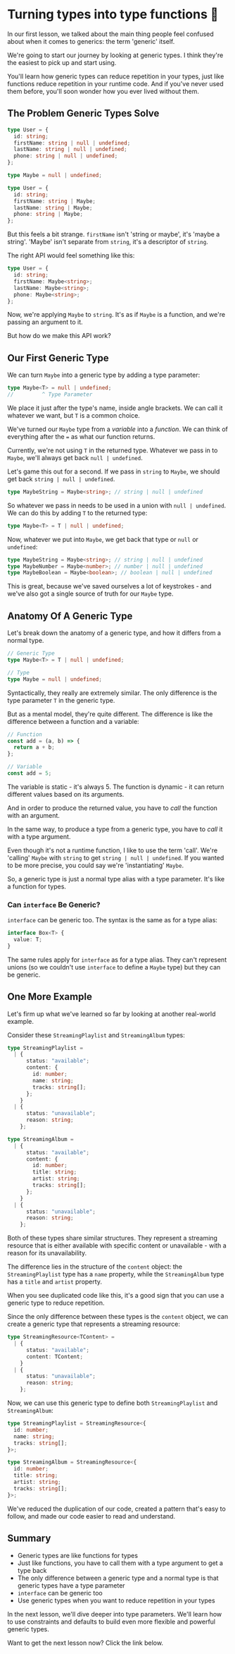 # Turning types into type functions 🤯

In our first lesson, we talked about the main thing people feel confused about when it comes to generics: the term 'generic' itself.

We're going to start our journey by looking at generic types. I think they're the easiest to pick up and start using.

You'll learn how generic types can reduce repetition in your types, just like functions reduce repetition in your runtime code. And if you've never used them before, you'll soon wonder how you ever lived without them.

## The Problem Generic Types Solve

```ts twoslash
type User = {
  id: string;
  firstName: string | null | undefined;
  lastName: string | null | undefined;
  phone: string | null | undefined;
};
```

```ts twoslash
type Maybe = null | undefined;

type User = {
  id: string;
  firstName: string | Maybe;
  lastName: string | Maybe;
  phone: string | Maybe;
};
```

But this feels a bit strange. `firstName` isn't 'string or maybe', it's 'maybe a string'. 'Maybe' isn't separate from `string`, it's a descriptor of `string`.

The right API would feel something like this:

```ts twoslash
type User = {
  id: string;
  firstName: Maybe<string>;
  lastName: Maybe<string>;
  phone: Maybe<string>;
};
```

Now, we're applying `Maybe` to `string`. It's as if `Maybe` is a function, and we're passing an argument to it.

But how do we make this API work?

## Our First Generic Type

We can turn `Maybe` into a generic type by adding a type parameter:

```ts twoslash
type Maybe<T> = null | undefined;
//         ^ Type Parameter
```

We place it just after the type's name, inside angle brackets. We can call it whatever we want, but `T` is a common choice.

We've turned our `Maybe` type from a _variable_ into a _function_. We can think of everything after the `=` as what our function returns.

Currently, we're not using `T` in the returned type. Whatever we pass in to `Maybe`, we'll always get back `null | undefined`.

Let's game this out for a second. If we pass in `string` to `Maybe`, we should get back `string | null | undefined`.

```ts twoslash
type MaybeString = Maybe<string>; // string | null | undefined
```

So whatever we pass in needs to be used in a union with `null | undefined`. We can do this by adding `T` to the returned type:

```ts twoslash
type Maybe<T> = T | null | undefined;
```

Now, whatever we put into `Maybe`, we get back that type or `null` or `undefined`:

```ts twoslash
type MaybeString = Maybe<string>; // string | null | undefined
type MaybeNumber = Maybe<number>; // number | null | undefined
type MaybeBoolean = Maybe<boolean>; // boolean | null | undefined
```

This is great, because we've saved ourselves a lot of keystrokes - and we've also got a single source of truth for our `Maybe` type.

## Anatomy Of A Generic Type

Let's break down the anatomy of a generic type, and how it differs from a normal type.

```ts twoslash
// Generic Type
type Maybe<T> = T | null | undefined;

// Type
type Maybe = null | undefined;
```

Syntactically, they really are extremely similar. The only difference is the type parameter `T` in the generic type.

But as a mental model, they're quite different. The difference is like the difference between a function and a variable:

```ts twoslash
// Function
const add = (a, b) => {
  return a + b;
};

// Variable
const add = 5;
```

The variable is static - it's always 5. The function is dynamic - it can return different values based on its arguments.

And in order to produce the returned value, you have to _call_ the function with an argument.

In the same way, to produce a type from a generic type, you have to _call_ it with a type argument.

Even though it's not a runtime function, I like to use the term 'call'. We're 'calling' `Maybe` with `string` to get `string | null | undefined`. If you wanted to be more precise, you could say we're 'instantiating' `Maybe`.

So, a generic type is just a normal type alias with a type parameter. It's like a function for types.

### Can `interface` Be Generic?

`interface` can be generic too. The syntax is the same as for a type alias:

```ts twoslash
interface Box<T> {
  value: T;
}
```

The same rules apply for `interface` as for a type alias. They can't represent unions (so we couldn't use `interface` to define a `Maybe` type) but they can be generic.

## One More Example

Let's firm up what we've learned so far by looking at another real-world example.

Consider these `StreamingPlaylist` and `StreamingAlbum` types:

```ts twoslash
type StreamingPlaylist =
  | {
      status: "available";
      content: {
        id: number;
        name: string;
        tracks: string[];
      };
    }
  | {
      status: "unavailable";
      reason: string;
    };

type StreamingAlbum =
  | {
      status: "available";
      content: {
        id: number;
        title: string;
        artist: string;
        tracks: string[];
      };
    }
  | {
      status: "unavailable";
      reason: string;
    };
```

Both of these types share similar structures. They represent a streaming resource that is either available with specific content or unavailable - with a reason for its unavailability.

The difference lies in the structure of the `content` object: the `StreamingPlaylist` type has a `name` property, while the `StreamingAlbum` type has a `title` and `artist` property.

When you see duplicated code like this, it's a good sign that you can use a generic type to reduce repetition.

Since the only difference between these types is the `content` object, we can create a generic type that represents a streaming resource:

```ts twoslash
type StreamingResource<TContent> =
  | {
      status: "available";
      content: TContent;
    }
  | {
      status: "unavailable";
      reason: string;
    };
```

Now, we can use this generic type to define both `StreamingPlaylist` and `StreamingAlbum`:

```ts twoslash
type StreamingPlaylist = StreamingResource<{
  id: number;
  name: string;
  tracks: string[];
}>;

type StreamingAlbum = StreamingResource<{
  id: number;
  title: string;
  artist: string;
  tracks: string[];
}>;
```

We've reduced the duplication of our code, created a pattern that's easy to follow, and made our code easier to read and understand.

## Summary

- Generic types are like functions for types
- Just like functions, you have to call them with a type argument to get a type back
- The only difference between a generic type and a normal type is that generic types have a type parameter
- `interface` can be generic too
- Use generic types when you want to reduce repetition in your types

In the next lesson, we'll dive deeper into type parameters. We'll learn how to use constraints and defaults to build even more flexible and powerful generic types.

Want to get the next lesson now? Click the link below.
